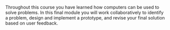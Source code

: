 Throughout this course you have learned how computers can be used to solve problems.  In this final module you will work collaboratively to identify a problem, design and implement a prototype, and revise your final solution based on user feedback.
